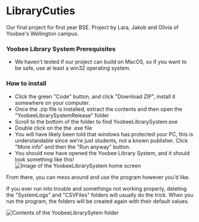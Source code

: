 # LibraryCuties

Our final project for first year BSE. Project by Lara, Jakob and Olivia of Yoobee's Wellington campus.

### Yoobee Library System Prerequisites
- We haven't tested if our project can build on MacOS, so if you want to be safe, use at least a win32 operating system.

### How to install
- Click the green "Code" button, and click "Download ZIP", install it somewhere on your computer.
- Once the .zip file is installed, extract the contents and then open the "YoobeeLibrarySystemRelease" folder
- Scroll to the bottom of the folder to find YoobeeLibrarySystem.exe
- Double click on the the .exe file
- You will have likely been told that windows has protected your PC, this is understandable since we're just students, not a known publisher. Click "More info" and then the "Run anyway" button.
- You should now have opened the Yoobee Library System, and it should look something like this!
![Image of the YoobeeLibrarySystem home screen](https://user-images.githubusercontent.com/63636667/144690367-5d333c81-3879-42e3-b156-df3daadf7fb7.png)

From there, you can mess around and use the program however you'd like. 

If you ever run into trouble and somethings not working properly, deleting the "SystemLogs" and "CSVFiles" folders will usually do the trick. When you run the program, the folders will be created again with their default values.

![Contents of the YoobeeLibrarySytem folder](https://user-images.githubusercontent.com/63636667/144690479-6d0c616a-0f7c-4512-8eae-98dda19287c4.png)
